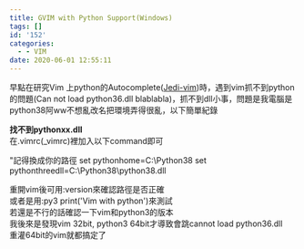 ```yaml
---
title: GVIM with Python Support(Windows)
tags: []
id: '152'
categories:
  - - VIM
date: 2020-06-01 12:55:11
---
```


早點在研究Vim 上python的Autocomplete([Jedi-vim](https://github.com/davidhalter/jedi-vim))時，遇到vim抓不到python的問題(Can not load python36.dll blablabla)，抓不到dll小事，問題是我電腦是python38阿ww不想亂改名把環境弄得很亂，以下簡單紀錄
<!-- more -->
**找不到pythonxx.dll**  
在.vimrc(\_vimrc)裡加入以下command即可

"記得換成你的路徑
set pythonhome=C:\\Python38
set pythonthreedll=C:\\Python38\\python38.dll

重開vim後可用:version來確認路徑是否正確  
或者是用:py3 print('Vim with python')來測試  
若還是不行的話確認一下vim和python3的版本  
我後來是發現vim 32bit, python3 64bit才導致會跳cannot load python36.dll  
重灌64bit的vim就都搞定了